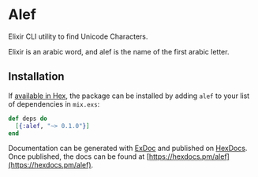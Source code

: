 # Alef

Elixir CLI utility to find Unicode Characters.

Elixir is an arabic word, and alef is the name of the first arabic letter.

## Installation

If [available in Hex](https://hex.pm/docs/publish), the package can be installed
by adding `alef` to your list of dependencies in `mix.exs`:

```elixir
def deps do
  [{:alef, "~> 0.1.0"}]
end
```

Documentation can be generated with [ExDoc](https://github.com/elixir-lang/ex_doc)
and published on [HexDocs](https://hexdocs.pm). Once published, the docs can
be found at [https://hexdocs.pm/alef](https://hexdocs.pm/alef).
